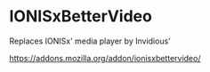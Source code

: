 # IONISxBetterVideo
Replaces IONISx' media player by Invidious'

https://addons.mozilla.org/addon/ionisxbettervideo/
